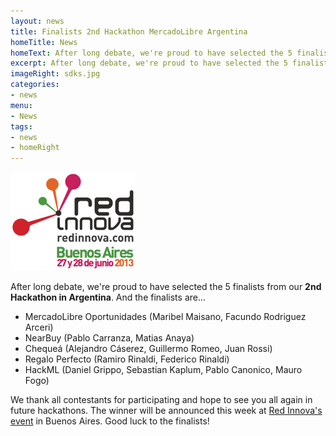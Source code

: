 ```yaml
---
layout: news
title: Finalists 2nd Hackathon MercadoLibre Argentina
homeTitle: News
homeText: After long debate, we're proud to have selected the 5 finalists that will be attending this week's Red Innova event to see who the winner is.
excerpt: After long debate, we're proud to have selected the 5 finalists that will be attending this week's Red Innova event to see who the winner is.
imageRight: sdks.jpg
categories:
- news
menu:
- News
tags:
- news
- homeRight
---
```



![Finalists 2nd Hackathon MercadoLibre Argentina](/images/news/image.png)

After long debate, we're proud to have selected the 5 finalists from our **2nd Hackathon in Argentina**. And the finalists are...

- MercadoLibre Oportunidades (Maribel Maisano, Facundo Rodriguez Arceri)
- NearBuy (Pablo Carranza, Matias Anaya)
- Chequeá (Alejandro Cáserez, Guillermo Romeo, Juan Rossi)
- Regalo Perfecto (Ramiro Rinaldi, Federico Rinaldi)
- HackML (Daniel Grippo, Sebastian Kaplum, Pablo Canonico, Mauro Fogo)

We thank all contestants for participating and hope to see you all again in future hackathons. The winner will be announced this week at [Red Innova's event](http://www.redinnova.com/buenos-aires/) in Buenos Aires. Good luck to the finalists!